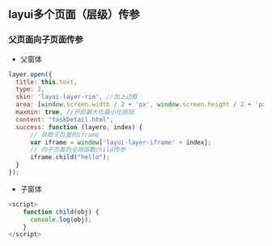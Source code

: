 ## layui多个页面（层级）传参


### 父页面向子页面传参

* 父窗体

```javascript
layer.open({
  title: this.text,
  type: 2,
  skin: 'layui-layer-rim', //加上边框
  area: [window.screen.width / 2 + 'px', window.screen.height / 2 + 'px'], //宽高
  maxmin: true, //开启最大化最小化按钮
  content: "taskDetail.html",
  success: function (layero, index) {
      // 获取子页面的iframe
      var iframe = window['layui-layer-iframe' + index];
      // 向子页面的全局函数child传参
      iframe.child("hello");
  }
});
```

* 子窗体

```javascript
<script>
    function child(obj) {
      console.log(obj);
    }
</script>
```
